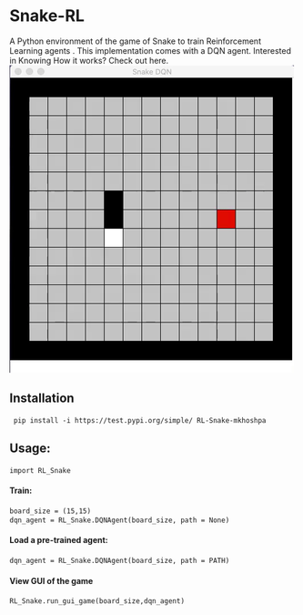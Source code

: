 # Snake-RL

A Python environment of the game of Snake to train Reinforcement Learning agents
. This implementation comes with a DQN agent.
Interested in Knowing How it works? Check out here.
![](img/snake.gif)
## Installation
     pip install -i https://test.pypi.org/simple/ RL-Snake-mkhoshpa
## Usage:
    import RL_Snake
#### Train:
    board_size = (15,15)
    dqn_agent = RL_Snake.DQNAgent(board_size, path = None)


#### Load a pre-trained agent:
    dqn_agent = RL_Snake.DQNAgent(board_size, path = PATH)


#### View GUI of the game
    RL_Snake.run_gui_game(board_size,dqn_agent)